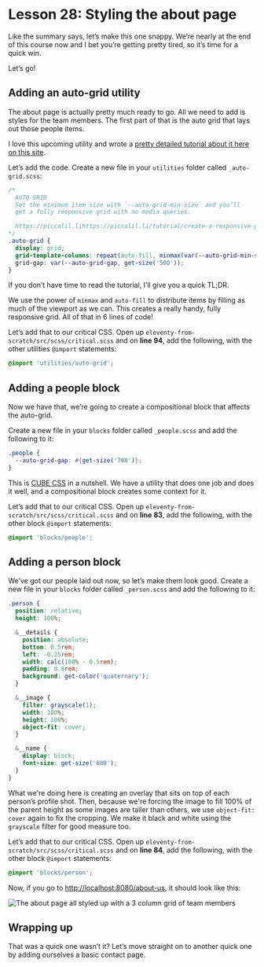 # Lesson 28: Styling the about page

<ContentWarning />
 
Like the summary says, let’s make this one snappy. We’re nearly at the end of this course now and I bet you’re getting pretty tired, so it’s time for a quick win.

Let’s go!

## Adding an auto-grid utility

The about page is actually pretty much ready to go. All we need to add is styles for the team members. The first part of that is the auto grid that lays out those people items.

I love this upcoming utility and wrote a [pretty detailed tutorial about it here on this site](https://piccalil.lihttps://piccalil.li/tutorial/create-a-responsive-grid-layout-with-no-media-queries-using-css-grid/).

Let’s add the code. Create a new file in your `utilities` folder called `_auto-grid.scss`:

```scss
/*
  AUTO GRID
  Set the minimum item size with `--auto-grid-min-size` and you’ll
  get a fully responsive grid with no media queries.

  https://piccalil.lihttps://piccalil.li/tutorial/create-a-responsive-grid-layout-with-no-media-queries-using-css-grid/
*/
.auto-grid {
  display: grid;
  grid-template-columns: repeat(auto-fill, minmax(var(--auto-grid-min-size, 16rem), 1fr));
  grid-gap: var(--auto-grid-gap, get-size('500'));
}
```

If you don’t have time to read the tutorial, I’ll give you a quick TL;DR.

We use the power of `minmax` and `auto-fill` to distribute items by filling as much of the viewport as we can. This creates a really handy, fully responsive grid. All of that in 6 lines of code!

Let’s add that to our critical CSS. Open up `eleventy-from-scratch/src/scss/critical.scss` and on **line 94**, add the following, with the other utilities `@import` statements:

```scss
@import 'utilities/auto-grid';
```

## Adding a people block

Now we have that, we’re going to create a compositional block that affects the auto-grid.

Create a new file in your `blocks` folder called `_people.scss` and add the following to it:

```scss
.people {
  --auto-grid-gap: #{get-size('700')};
}
```

This is [CUBE CSS](https://piccalil.lihttps://piccalil.li/blog/cube-css) in a nutshell. We have a utility that does one job and does it well, and a compositional block creates some context for it.

Let’s add that to our critical CSS. Open up `eleventy-from-scratch/src/scss/critical.scss` and on **line 83**, add the following, with the other block `@import` statements:

```scss
@import 'blocks/people';
```

## Adding a person block

We’ve got our people laid out now, so let’s make them look good. Create a new file in your `blocks` folder called `_person.scss` and add the following to it:

```scss
.person {
  position: relative;
  height: 100%;

  &__details {
    position: absolute;
    bottom: 0.5rem;
    left: -0.25rem;
    width: calc(100% - 0.5rem);
    padding: 0.8rem;
    background: get-color('quaternary');
  }

  &__image {
    filter: grayscale(1);
    width: 100%;
    height: 100%;
    object-fit: cover;
  }

  &__name {
    display: block;
    font-size: get-size('600');
  }
}
```

What we're doing here is creating an overlay that sits on top of each person’s profile shot. Then, because we're forcing the image to fill 100% of the parent height as some images are taller than others, we use `object-fit: cover` again to fix the cropping. We make it black and white using the `grayscale` filter for good measure too.

Let’s add that to our critical CSS. Open up `eleventy-from-scratch/src/scss/critical.scss` and on **line 84**, add the following, with the other block `@import` statements:

```scss
@import 'blocks/person';
```

Now, if you go to <http://localhost:8080/about-us>, it should look like this:

![The about page all styled up with a 3 column grid of team members](/images/courses/learn-eleventy-from-scratch/ss-about-page-styled.jpg)

## Wrapping up

That was a quick one wasn’t it? Let’s move straight on to another quick one by adding ourselves a basic contact page.
